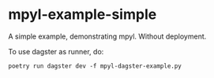 # mpyl-example-simple
A simple example, demonstrating mpyl. Without deployment.

To use dagster as runner, do:
```shell
poetry run dagster dev -f mpyl-dagster-example.py
```
